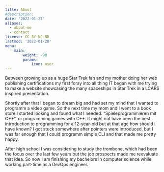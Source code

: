 ```yaml
---
title: About
#description: 
date: '2022-01-27'
aliases:
  - about-me
  - contact
license: CC BY-NC-ND
lastmod: '2022-01-28'
menu:
    main: 
        weight: -90
        params:
            icon: user
---
```


Between growing up as a huge Star Trek fan and my mother doing her web publishing certifications my first foray into all
thing IT began with me trying to make a website showcasing the many spaceships in Star Trek in a LCARS inspired presentation.

Shortly after that I began to dream big and had set my mind that I wanted to programm a video game.
So the next time my mom and I went to a book store I started looking and found what I needed.
“Spieleprogrammieren mit C++”, or programming games with C++.
It might not have been the best introduction to programming for a 12-year-old but at that age how should I have known?
I got stuck somewhere after pointers were introduced, but I was far enough that I could programm simple CLI and that made me pretty happy.

After high school I was considering to study the trombone, which had been the focus over the last few years but the job
prospects made me reevaluate that idea. So now I am finishing my bachelors in computer science while working part-time as a DevOps engineer.
